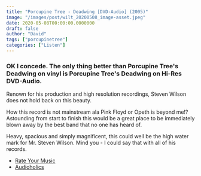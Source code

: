 ```yaml
---
title: "Porcupine Tree - Deadwing [DVD-Audio] (2005)"
image: "/images/post/wilt_20200508_image-asset.jpeg"
date: 2020-05-08T00:00:00.0000000
draft: false
author: "David"
tags: ["porcupinetree"]
categories: ["Listen"]
---
```

### OK I concede. The only thing better than Porcupine Tree's Deadwing on vinyl is Porcupine Tree's Deadwing on Hi-Res DVD-Audio.   
  
Renown for his production and high resolution recordings, Steven Wilson does not hold back on this beauty.   
  
How this record is not mainstream ala Pink Floyd or Opeth is beyond me!? Astounding from start to finish this would be a great place to be immediately blown away by the best band that no one has heard of.   
  
Heavy, spacious and simply magnificent, this could well be the high water mark for Mr. Steven Wilson. Mind you - I could say that with all of his records.  

-  [Rate Your Music](https://rateyourmusic.com/release/album/porcupine-tree/deadwing-4/)
-  [Audioholics](https://www.audioholics.com/music-reviews/porcupine-tree-deadwing-dts)